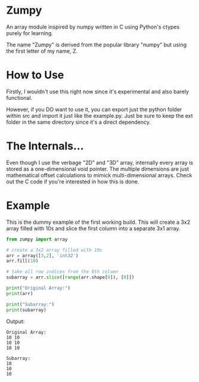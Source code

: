 # Zumpy
An array module inspired by numpy written in C using Python's ctypes purely for learning.

The name "Zumpy" is derived from the popular library "numpy" but using the first letter of my name, Z. 

# How to Use
Firstly, I wouldn't use this right now since it's experimental and also barely functional.

However, if you DO want to use it, you can export just the python folder within src and import it just like the example.py. Just be sure to keep the ext folder in the same directory since it's a direct dependency.

# The Internals...
Even though I use the verbage "2D" and "3D" array, internally every array is stored as a one-dimensional void pointer. The multiple dimensions are just mathematical offset calculations to mimick multi-dimensional arrays. Check out the C code if you're interested in how this is done.

# Example
This is the dummy example of the first working build. This will create a 3x2 array filled with 10s and slice the first column into a separate 3x1 array.
```python
from zumpy import array

# create a 3x2 array filled with 10s
arr = array([3,2], 'int32')
arr.fill(10)

# take all row indices from the 0th column
subarray = arr.slice([range(arr.shape[0]), [0]])

print("Original Array:")
print(arr)

print("Subarray:")
print(subarray)
```

Output:
```
Original Array:
10 10 
10 10 
10 10 

Subarray:
10 
10 
10 
```
